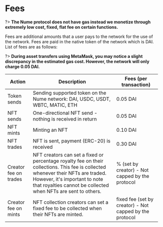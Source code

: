 
# Fees 
?> **The Nume protocol does not have gas instead we monetize through extremely low cost, fixed, flat fee on certain functions.**

Fees are additional amounts that a user pays to the network for the use of the network. Fees are paid in the native token of the network which is DAI. List of fees are as follows:

?> **During asset transfers using MetaMask, you may notice a slight discrepancy in the estimated gas cost. However, the network will only charge 0.05 DAI.**


| Action       | Description   | Fees (per transaction)    |
|---------------|-------------|-------------|
| Token sends     | Sending supported token on the Nume network: DAI, USDC, USDT, WBTC, MATIC, ETH     | 0.05 DAI      |
| NFT sends         | One-directional NFT send - nothing is received in return                   | 0.05 DAI      |
| NFT mints          | Minting an NFT                   | 0.10 DAI      |
| NFT trades            | NFT is sent, payment (ERC-20) is received                  | 0.30 DAI    |
|Creator fee on trades    | NFT creators can set a fixed or percentage royalty fee on their collections. This fee is collected whenever their NFTs are traded. However, it's important to note that royalties cannot be collected when NFTs are sent to others.                    | % (set by creator) - Not capped by the protocol |
|Creator fee on mints         | NFT collection creators can set a fixed fee to be collected when their NFTs are minted.               | fixed fee (set by creator) - Not capped by the protocol |

<!-- <div style="background-color: yellow; padding: 10px;">
During asset transfers using MetaMask, you may notice a slight discrepancy in the estimated gas cost. However, the network will only charge 0.05 DAI.
</div> -->

